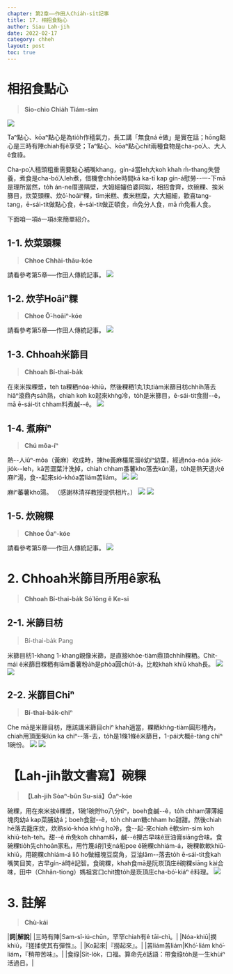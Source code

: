 ```yaml
---
chapter: 第2章——作田人Chia̍h-si̍t記事
title: 17. 相招食點心
author: Siau Lah-jih
date: 2022-02-17
category: chheh
layout: post
toc: true
---
```


# 相招食點心
> **Sio-chio Chia̍h Tiám-sim**

![](../too5/12/12-3-1.菜頭粿.jpg)

Taⁿ點心、kōaⁿ點心是為tio̍h作穡氣力，長工講「無食ná ē做」是實在話；hōng點心是三時有陣chiah有ê享受；Taⁿ點心、kōaⁿ點心chit兩種食物是cha-po͘人、大人ê食祿。

Cha-po͘人穡頭粗重需要點心補嘴khang，gín-á當leh大koh khah m̄-thang失營養，煮食是cha-bó͘人leh煮，借機會chhōe時間kā ka-tī kap gín-á慰勞--一-下mā是理所當然，to̍h án-ne厝邊隔壁，大姆細嬸伯婆同姒，相招會齊，炊碗粿、挨米篩目，炊菜頭粿、炊ō͘-hoâiⁿ粿，tīm米糕、煮米糕糜，大大細細，歡喜tang-tang，ē-sái-tit做點心食，ē-sái-tit做正頓食，m̄免分人食，mā m̄免看人食。

下面咱一項á一項á來簡單紹介。


## 1-1. 炊菜頭粿
>**Chhoe Chhài-thâu-kóe**

請看參考第5章──作田人傳統記事。
![](../too5/12/12-3-2.菜頭粿.jpg)

## 1-2. 炊芋Hoâiⁿ粿
>**Chhoe Ō͘-hoâiⁿ-kóe**

請看參考第5章──作田人傳統記事。
![](../too5/12/12-3-3.芋梭仔芋粿.jpg)

## 1-3. Chhoah米篩目
>**Chhoah Bí-thai-ba̍k**
 
在來米挨粿漿，teh ta粿粞nóa-khiū，然後粿粞1丸1丸tiàm米篩目枋chhi̍h落去hiâⁿ滾鼎內sa̍h熟，chiah koh ko͘起來khǹg冷，to̍h是米篩目，ē-sái-tit食甜--ê，mā ē-sái-tit chham料煮鹹--ê。
![](../too5/12/12-3-8.米篩目.jpg)  


## 1-4. 煮麻íⁿ
>**Chú môa-íⁿ**

熱--人iûⁿ-môa（黃麻）收成時，揀he黃麻欉尾溜ê幼íⁿ幼葉，經過nóa-nóa jio̍k-jio̍k--leh，kā苦澀葉汁洗掉，chiah chham番薯kho͘落去kûn湯，to̍h是熱天退火ê麻íⁿ湯，食--起來sió-khóa苦liám苦liám。
![](../too5/12/12-3-11.黃麻欉.jpg)
![](../too5/12/12-3-12.麻穎.jpg)

麻íⁿ蕃薯kho͘湯。
（感謝林清祥教授提供相片。）
![](../too5/12/12-3-13.麻穎.jpg)
![](../too5/12/12-3-14.麻穎.jpg)

## 1-5. 炊碗粿
>**Chhoe Óaⁿ-kóe**

請看參考第5章──作田人傳統記事。
![](../too5/12/12-3-10.麻豆碗粿.jpg)

# 2. Chhoah米篩目所用ê家私
>**Chhoah Bí-thai-ba̍k Só͘ Iōng ê Ke-si**

## 2-1. 米篩目枋
> Bí-thai-ba̍k Pang 

米篩目枋1-khang 1-khang親像米篩，是直接khòe-tiàm鼎頂chhi̍h粿粞。Chit-mái ê米篩目粿粞有lām番薯粉a̍h是phòa圓chu̍t-á，比較khah khiū khah長。
![](../too5/12/12-3-4.米篩目礤.jpg)
![](../too5/12/12-3-5.米篩目礤枋.jpg)

## 2-2. 米篩目Chiⁿ
>**Bí-thai-ba̍k-chiⁿ**

Che mā是米篩目枋，應該講米篩目chiⁿ khah適當，粿粞khǹg-tiàm圓形槽內，chiah用頂面柴lún ka chiⁿ--落-去，to̍h是1條1條ê米篩目，1-pái大概ē-tàng chiⁿ 1碗份。
![](../too5/12/12-3-6.米篩目.jpg)
![](../too5/12/12-3-7.米篩目竹塘.jpg)

# 【Lah-jih散文書寫】碗粿
>**【Lah-jih Sòaⁿ-bûn Su-siá】Óaⁿ-kóe**
  
碗粿，用在來米挨ê粿漿，1碗1碗貯ho͘八分tīⁿ，boeh食鹹--ê，to̍h chham薄薄細塊肉幼á kap菜脯幼á；boeh食甜--ê，to̍h chham糖chham ho͘甜甜。然後chiah hē落去籠床炊，炊熟sió-khóa khǹg ho͘冷，食--起-來chiah ē軟sìm-sìm koh khiū-teh-teh。甜--ê m̄免koh chham料，鹹--ê攪古早味ê豆油膏siāng合味。食碗粿tio̍h先chhoân家私，用竹篾á削1支ná船poe ê碗粿chhiám-á，碗粿軟軟khiū-khiū，用碗粿chhiám-á liô ho͘做細塊豆腐角，豆油lâm--落去to̍h ē-sái-tit食kah嘴笑目笑，古早gín-á時ê記智。食碗粿，khah食mā是阮崁頂庄ê碗粿siāng kài合味，田中（Chhân-tiong）媽祖宮口chit擔to̍h是崁頂庄cha-bó͘-kiáⁿ ê料理。
![](../too5/12/12-6-4.碗粿攕仔.jpg)

# 3. 註解
> **Chù-kái**

|**詞**|**解說**|
|三時有陣|Sam-sî-iú-chūn，罕罕chiah有ê tāi-chì。|
|Nóa-khiū|撋khiū，『搓揉使其有彈性』。|
|Ko͘起來|『撈起來』。|
|苦liám苦liám|Khó͘-liám khó͘-liám，『稍帶苦味』。|
|食祿|Si̍t-lo̍k，口福。算命先ê話語：帶食祿to̍h是一生khùiⁿ活過日。|
